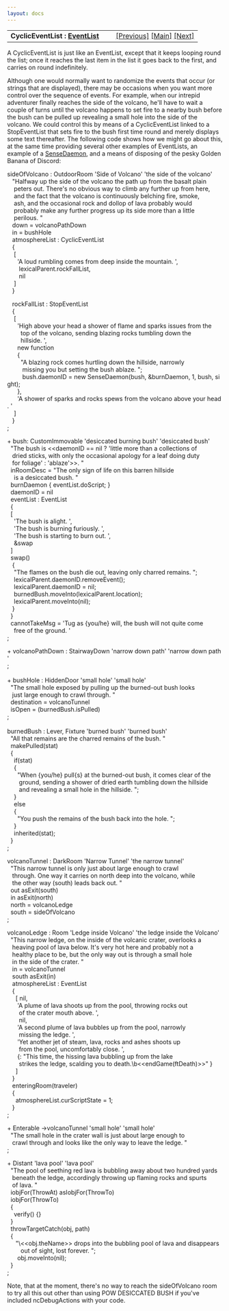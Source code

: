 ```yaml
---
layout: docs
---
```

<table width="100%" data-border="0" data-cellspacing="0"
data-cellpadding="3" data-bgcolor="#C0C0C0">
<colgroup>
<col style="width: 50%" />
<col style="width: 50%" />
</colgroup>
<tbody>
<tr>
<td style="text-align: left;"><strong>CyclicEventList : <a
href="eventlist.html">EventList</a><br />
</strong></td>
<td style="text-align: right;"><a
href="stopeventlist.html">[Previous]</a> <a
href="generalintroduction.html">[Main]</a> <a
href="randomeventlist.html">[Next]</a></td>
</tr>
</tbody>
</table>

  
A CyclicEventList is just like an EventList, except that it keeps
looping round the list; once it reaches the last item in the list it
goes back to the first, and carries on round indefinitely.  
  
Although one would normally want to randomize the events that occur (or
strings that are displayed), there may be occasions when you want more
control over the sequence of events. For example, when our intrepid
adventurer finally reaches the side of the volcano, he'll have to wait a
couple of turns until the volcano happens to set fire to a nearby bush
before the bush can be pulled up revealing a small hole into the side of
the volcano. We could control this by means of a CyclicEventList linked
to a StopEventList that sets fire to the bush first time round and
merely displays some text thereafter. The following code shows how we
might go about this, at the same time providing several other examples
of EventLists, an example of a [SenseDaemon](sensedaemon.html), and a
means of disposing of the pesky Golden Banana of Discord:  
  
  
sideOfVolcano : OutdoorRoom 'Side of Volcano' 'the side of the volcano'  
   "Halfway up the side of the volcano the path up from the basalt plain  
    peters out. There's no obvious way to climb any further up from here,  
    and the fact that the volcano is continuously belching fire, smoke,  
    ash, and the occasional rock and dollop of lava probably would   
    probably make any further progress up its side more than a little   
    perilous. "  
   down = volcanoPathDown  
   in = bushHole  
   atmosphereList : CyclicEventList   
   {  
    \[  
      'A loud rumbling comes from deep inside the mountain. ',  
       lexicalParent.rockFallList,  
       nil  
    \]  
   }  
  
   rockFallList : StopEventList  
   {  
    \[  
      'High above your head a shower of flame and sparks issues from the  
        top of the volcano, sending blazing rocks tumbling down the  
        hillside. ',  
      new function   
      {  
        "A blazing rock comes hurtling down the hillside, narrowly  
         missing you but setting the bush ablaze. ";  
         bush.daemonID = new SenseDaemon(bush, &burnDaemon, 1, bush, sight);  
      },  
      'A shower of sparks and rocks spews from the volcano above your head. '       
    \]  
   }  
;  
  
+ bush: CustomImmovable 'desiccated burning bush' 'desiccated bush'  
  "The bush is \<\<daemonID == nil ? 'little more than a collections of  
   dried sticks, with only the occasional apology for a leaf doing duty  
   for foliage' : 'ablaze'\>\>. "   
  inRoomDesc = "The only sign of life on this barren hillside  
    is a desiccated bush. "  
  burnDaemon { eventList.doScript; }  
  daemonID = nil    
  eventList : EventList  
  {  
  \[  
    'The bush is alight. ',  
    'The bush is burning furiously. ',  
    'The bush is starting to burn out. ',  
    &swap  
  \]    
  swap()  
   {  
    "The flames on the bush die out, leaving only charred remains. ";  
    lexicalParent.daemonID.removeEvent();  
    lexicalParent.daemonID = nil;  
    burnedBush.moveInto(lexicalParent.location);  
    lexicalParent.moveInto(nil);  
   }  
  }  
  cannotTakeMsg = 'Tug as {you/he} will, the bush will not quite come  
    free of the ground. '  
;  
  
  
+ volcanoPathDown : StairwayDown 'narrow down path' 'narrow down path'  
;  
   
+ bushHole : HiddenDoor 'small hole' 'small hole'  
  "The small hole exposed by pulling up the burned-out bush looks  
   just large enough to crawl through. "  
  destination = volcanoTunnel   
  isOpen = (burnedBush.isPulled)  
;   
   
burnedBush : Lever, Fixture 'burned bush' 'burned bush'   
  "All that remains are the charred remains of the bush. "  
  makePulled(stat)  
  {  
    if(stat)  
    {  
      "When {you/he} pull{s} at the burned-out bush, it comes clear of the  
       ground, sending a shower of dried earth tumbling down the hillside  
       and revealing a small hole in the hillside. ";       
    }  
    else  
    {  
      "You push the remains of the bush back into the hole. ";  
    }     
    inherited(stat);     
  }  
;   
  
volcanoTunnel : DarkRoom 'Narrow Tunnel' 'the narrow tunnel'  
  "This narrow tunnel is only just about large enough to crawl  
   through. One way it carries on north deep into the volcano, while  
   the other way (south) leads back out. "  
  out asExit(south)  
  in asExit(north)  
  north = volcanoLedge  
  south = sideOfVolcano  
;  
  
volcanoLedge : Room 'Ledge inside Volcano' 'the ledge inside the Volcano'  
  "This narrow ledge, on the inside of the volcanic crater, overlooks a  
   heaving pool of lava below. It's very hot here and probably not a  
   healthy place to be, but the only way out is through a small hole  
   in the side of the crater. "  
   in = volcanoTunnel  
   south asExit(in)  
   atmosphereList : EventList  
   {  
     \[ nil,   
      'A plume of lava shoots up from the pool, throwing rocks out  
       of the crater mouth above. ',  
       nil,  
      'A second plume of lava bubbles up from the pool, narrowly  
       missing the ledge. ',  
      'Yet another jet of steam, lava, rocks and ashes shoots up  
       from the pool, uncomfortably close. ',  
      {: "This time, the hissing lava bubbling up from the lake  
       strikes the ledge, scalding you to death.\b\<\<endGame(ftDeath)\>\>" }  
     \]           
   }  
   enteringRoom(traveler)  
   {  
     atmosphereList.curScriptState = 1;  
   }  
;  
  
+ Enterable -\>volcanoTunnel 'small hole' 'small hole'  
  "The small hole in the crater wall is just about large enough to  
   crawl through and looks like the only way to leave the ledge. "  
;  
  
+ Distant 'lava pool' 'lava pool'  
  "The pool of seething red lava is bubbling away about two hundred yards  
   beneath the ledge, accordingly throwing up flaming rocks and spurts  
   of lava. "  
  iobjFor(ThrowAt) asIobjFor(ThrowTo)  
  iobjFor(ThrowTo)  
  {  
    verify() {}      
  }   
  throwTargetCatch(obj, path)   
  {   
     "\\\<\<obj.theName\>\> drops into the bubbling pool of lava and disappears  
        out of sight, lost forever. ";  
      obj.moveInto(nil);  
  }  
;  
  
  
Note, that at the moment, there's no way to reach the sideOfVolcano room
to try all this out other than using POW DESICCATED BUSH if you've
included ncDebugActions with your code.  
